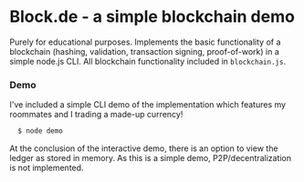 # Block.de - a simple blockchain demo

Purely for educational purposes. Implements the basic functionality of a blockchain (hashing, validation, transaction signing, proof-of-work) in a simple node.js CLI. All blockchain functionality included in ```blockchain.js```.

### Demo

I've included a simple CLI demo of the implementation which features my roommates and I trading a made-up currency! 

```bash
  $ node demo
```

At the conclusion of the interactive demo, there is an option to view the ledger as stored in memory. As this is a simple demo, P2P/decentralization is not implemented.
